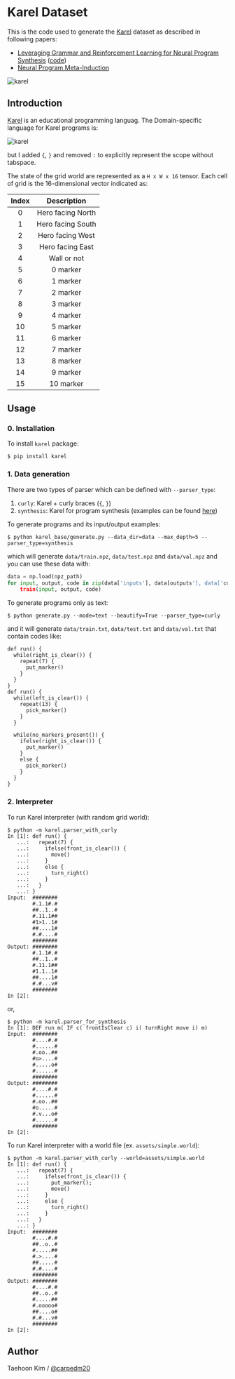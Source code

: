 # Karel Dataset

This is the code used to generate the [Karel](https://en.wikipedia.org/wiki/Karel_(programming_language)) dataset as described in following papers:

- [Leveraging Grammar and Reinforcement Learning for Neural Program Synthesis](https://openreview.net/forum?id=H1Xw62kRZ) ([code](https://github.com/carpedm20/program-synthesis-rl-tensorflow))
- [Neural Program Meta-Induction](https://arxiv.org/abs/1710.04157)

![karel](https://raw.githubusercontent.com/carpedm20/karel-dataset/HEAD/assets/karel.png)


## Introduction

[Karel](https://en.wikipedia.org/wiki/Karel_(programming_language)) is an educational programming languag. The Domain-specific language for Karel programs is:

![karel](./assets/karel_dsl.png)

but I added `{`, `}` and removed `:` to explicitly represent the scope without tabspace.

The state of the grid world are represented as a `H x W x 16` tensor. Each cell of grid is the 16-dimensional vector indicated as:

| Index |    Description    |
|:-----:|:-----------------:|
|   0   | Hero facing North |
|   1   | Hero facing South |
|   2   |  Hero facing West |
|   3   |  Hero facing East |
|   4   |    Wall or not    |
|   5   |      0 marker     |
|   6   |      1 marker     |
|   7   |      2 marker     |
|   8   |      3 marker     |
|   9   |      4 marker     |
|   10  |      5 marker     |
|   11  |      6 marker     |
|   12  |      7 marker     |
|   13  |      8 marker     |
|   14  |      9 marker     |
|   15  |     10 marker     |


## Usage

### 0. Installation

To install `karel` package:

    $ pip install karel

### 1. Data generation

There are two types of parser which can be defined with `--parser_type`:

1. `curly`: Karel + curly braces (`{`, `}`)
2. `synthesis`: Karel for program synthesis (examples can be found [here](https://msr-redmond.github.io/karel-dataset/))

To generate programs and its input/output examples:

    $ python karel_base/generate.py --data_dir=data --max_depth=5 --parser_type=synthesis

which will generate `data/train.npz`, `data/test.npz` and `data/val.npz` and you can use these data with:

```python
data = np.load(npz_path)
for input, output, code in zip(data['inputs'], data[outputs'], data['codes']):
    train(input, output, code)
```

To generate programs only as text:

    $ python generate.py --mode=text --beautify=True --parser_type=curly

and it will generate `data/train.txt`, `data/test.txt` and `data/val.txt` that contain codes like:

    def run() {
      while(right_is_clear()) {
        repeat(7) {
          put_marker()
        }
      }
    }
    def run() {
      while(left_is_clear()) {
        repeat(13) {
          pick_marker()
        }
      }

      while(no_markers_present()) {
        ifelse(right_is_clear()) {
          put_marker()
        }
        else {
          pick_marker()
        }
      }
    }

### 2. Interpreter

To run Karel interpreter (with random grid world):

    $ python -m karel.parser_with_curly
    In [1]: def run() {
       ...:   repeat(7) {
       ...:     ifelse(front_is_clear()) {
       ...:       move()
       ...:     }
       ...:     else {
       ...:       turn_right()
       ...:     }
       ...:   }
       ...: }
    Input:  ########
            #.1.1#.#
            ##..1..#
            #.11.1##
            #1>1..1#
            ##....1#
            #.#....#
            ########
    Output: ########
            #.1.1#.#
            ##..1..#
            #.11.1##
            #1.1..1#
            ##....1#
            #.#...v#
            ########
    In [2]:

or,

    $ python -m karel.parser_for_synthesis
    In [1]: DEF run m( IF c( frontIsClear c) i( turnRight move i) m)
    Input:  ########
            #....#.#
            #......#
            #.oo..##
            #o>....#
            #.....o#
            #......#
            ########
    Output: ########
            #....#.#
            #......#
            #.oo..##
            #o.....#
            #.v...o#
            #......#
            ########
    In [2]:

To run Karel interpreter with a world file (ex. `assets/simple.world`):

    $ python -m karel.parser_with_curly --world=assets/simple.world
    In [1]: def run() {
       ...:   repeat(7) {
       ...:     ifelse(front_is_clear()) {
       ...:       put_marker();
       ...:       move()
       ...:     }
       ...:     else {
       ...:       turn_right()
       ...:     }
       ...:   }
       ...: }
    Input:  ########
            #....#.#
            ##..o..#
            #.....##
            #.>....#
            ##.....#
            #.#....#
            ########
    Output: ########
            #....#.#
            ##..o..#
            #.....##
            #.ooooo#
            ##....o#
            #.#...v#
            ########
    In [2]:


## Author

Taehoon Kim / [@carpedm20](http://carpedm20.github.io/)
